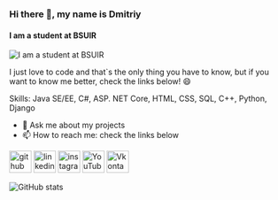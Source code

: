 ### Hi there 👋, my name is Dmitriy
#### I am a student at BSUIR
![I am a student at BSUIR](https://lh3.googleusercontent.com/proxy/QRoUkD1ByMyC73nqak-iYqx3fRf9dkXrWlyjlYIQ4DBooGn-oX7Y0m1XphUaogNqTZMOg9YpTs2XzMcznWU347_OI8N7Aw)

I just love to code and that`s the only thing you have to know, but if you want to know me better, check the links below! 😄

Skills: Java SE/EE, C#, ASP. NET Core, HTML, CSS, SQL, C++, Python, Django

- 💬 Ask me about my projects 
- 📫 How to reach me: check the links below 


[<img src='https://cdn.jsdelivr.net/npm/simple-icons@3.0.1/icons/github.svg' alt='github' height='40'>](https://github.com/dimasindro)  [<img src='https://cdn.jsdelivr.net/npm/simple-icons@3.0.1/icons/linkedin.svg' alt='linkedin' height='40'>](https://www.linkedin.com/in/dmitriy-belotskiy-551a521b2/)  [<img src='https://cdn.jsdelivr.net/npm/simple-icons@3.0.1/icons/instagram.svg' alt='instagram' height='40'>](https://www.instagram.com/dimasiandro/)  [<img src='https://cdn.jsdelivr.net/npm/simple-icons@3.0.1/icons/youtube.svg' alt='YouTube' height='40'>](https://www.youtube.com/channel/UCqHOcdi2lD_1A2qEv2FGDIg)   [<img src='https://cdn.jsdelivr.net/npm/simple-icons@3.0.1/icons/vk.svg' alt='Vkontakte' height='40'>](https://vk.com/dimasiandro) 

![GitHub stats](https://github-readme-stats.vercel.app/api?username=dimasindro&show_icons=true&theme=dracula)  
